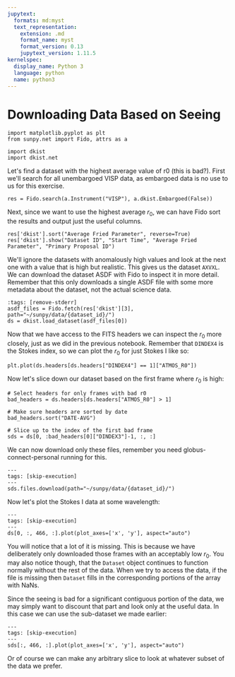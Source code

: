 ```yaml
---
jupytext:
  formats: md:myst
  text_representation:
    extension: .md
    format_name: myst
    format_version: 0.13
    jupytext_version: 1.11.5
kernelspec:
  display_name: Python 3
  language: python
  name: python3
---
```

# Downloading Data Based on Seeing

```{code-cell} python
import matplotlib.pyplot as plt
from sunpy.net import Fido, attrs as a

import dkist
import dkist.net
```

Let's find a dataset with the highest average value of r0 (this is bad?).
First we'll search for all unembargoed VISP data, as embargoed data is no use to us for this exercise.

```{code-cell} python
res = Fido.search(a.Instrument("VISP"), a.dkist.Embargoed(False))
```

Next, since we want to use the highest average $r_0$, we can have Fido sort the results and output just the useful columns.

```{code-cell} python
res['dkist'].sort("Average Fried Parameter", reverse=True)
res['dkist'].show("Dataset ID", "Start Time", "Average Fried Parameter", "Primary Proposal ID")
```

We'll ignore the datasets with anomalously high values and look at the next one with a value that is high but realistic.
This gives us the dataset `AXVXL`.
We can download the dataset ASDF with Fido to inspect it in more detail.
Remember that this only downloads a single ASDF file with some more metadata about the dataset, not the actual science data.

```{code-cell} python
:tags: [remove-stderr]
asdf_files = Fido.fetch(res['dkist'][3], path="~/sunpy/data/{dataset_id}/")
ds = dkist.load_dataset(asdf_files[0])
```

Now that we have access to the FITS headers we can inspect the $r_0$ more closely, just as we did in the previous notebook.
Remember that `DINDEX4` is the Stokes index, so we can plot the $r_0$ for just Stokes I like so:
```{code-cell} python
plt.plot(ds.headers[ds.headers["DINDEX4"] == 1]["ATMOS_R0"])
```

Now let's slice down our dataset based on the first frame where $r_0$ is high:

```{code-cell} python
# Select headers for only frames with bad r0
bad_headers = ds.headers[ds.headers["ATMOS_R0"] > 1]

# Make sure headers are sorted by date
bad_headers.sort("DATE-AVG")

# Slice up to the index of the first bad frame
sds = ds[0, :bad_headers[0]["DINDEX3"]-1, :, :]
```

We can now download only these files, remember you need globus-connect-personal running for this.
```{code-cell} python
---
tags: [skip-execution]
---
sds.files.download(path="~/sunpy/data/{dataset_id}/")
```

Now let's plot the Stokes I data at some wavelength:

```{code-cell} python
---
tags: [skip-execution]
---
ds[0, :, 466, :].plot(plot_axes=['x', 'y'], aspect="auto")
```

You will notice that a lot of it is missing.
This is because we have deliberately only downloaded those frames with an acceptably low $r_0$.
You may also notice though, that the `Dataset` object continues to function normally without the rest of the data.
When we try to access the data, if the file is missing then `Dataset` fills in the corresponding portions of the array with NaNs.

Since the seeing is bad for a significant contiguous portion of the data, we may simply want to discount that part and look only at the useful data.
In this case we can use the sub-dataset we made earlier:

```{code-cell} python
---
tags: [skip-execution]
---
sds[:, 466, :].plot(plot_axes=['x', 'y'], aspect="auto")
```
Or of course we can make any arbitrary slice to look at whatever subset of the data we prefer.
